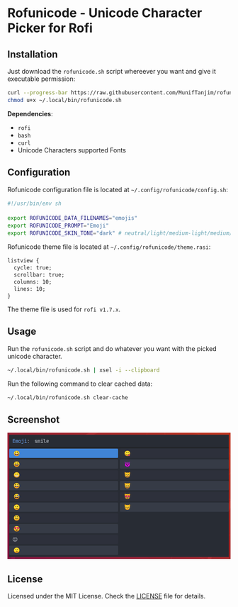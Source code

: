 # Rofunicode - Unicode Character Picker for Rofi

## Installation

Just download the `rofunicode.sh` script whereever you want and give it executable permission:

```sh
curl --progress-bar https://raw.githubusercontent.com/MunifTanjim/rofunicode/master/bin/rofunicode.sh -o ~/.local/bin/rofunicode.sh
chmod u+x ~/.local/bin/rofunicode.sh
```

**Dependencies**:

- `rofi`
- `bash`
- `curl`
- Unicode Characters supported Fonts

## Configuration

Rofunicode configuration file is located at `~/.config/rofunicode/config.sh`:

```sh
#!/usr/bin/env sh

export ROFUNICODE_DATA_FILENAMES="emojis"
export ROFUNICODE_PROMPT="Emoji"
export ROFUNICODE_SKIN_TONE="dark" # neutral/light/medium-light/medium/medium-dark/dark
```

Rofunicode theme file is located at `~/.config/rofunicode/theme.rasi`:

```rasi
listview {
  cycle: true;
  scrollbar: true;
  columns: 10;
  lines: 10;
}
```

The theme file is used for `rofi v1.7.x`.

## Usage

Run the `rofunicode.sh` script and do whatever you want with the picked unicode character.

```sh
~/.local/bin/rofunicode.sh | xsel -i --clipboard
```

Run the following command to clear cached data:

```sh
~/.local/bin/rofunicode.sh clear-cache
```

## Screenshot

![Emoji Picker](screenshots/emoji-smile.png)

## License

Licensed under the MIT License. Check the [LICENSE](./LICENSE) file for details.
